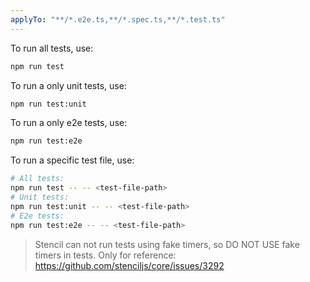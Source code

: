 ```yaml
---
applyTo: "**/*.e2e.ts,**/*.spec.ts,**/*.test.ts"
---
```


To run all tests, use:
```bash
npm run test
```

To run a only unit tests, use:

```bash
npm run test:unit
```

To run a only e2e tests, use:

```bash
npm run test:e2e
```

To run a specific test file, use:

```bash
# All tests:
npm run test -- -- <test-file-path>
# Unit tests:
npm run test:unit -- -- <test-file-path>
# E2e tests:
npm run test:e2e -- -- <test-file-path>
```

> Stencil can not run tests using fake timers, so DO NOT USE fake timers in tests.
> Only for reference: https://github.com/stenciljs/core/issues/3292